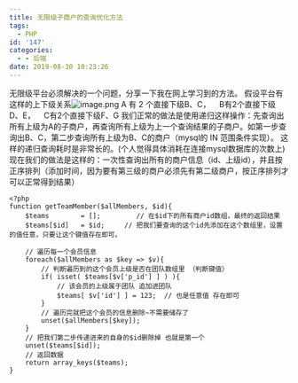 ```yaml
---
title: 无限级子商户的查询优化方法
tags:
  - PHP
id: '147'
categories:
  - - 后端
date: 2019-08-30 10:23:26
---
```


无限级平台必须解决的一个问题，分享一下我在网上学习到的方法。 假设平台有这样的上下级关系![image.png](/ueditor/php/upload/image/20180627/1530089465307111.png "1530089465307111.png") A 有 2 个直接下级B、C，    B有2个直接下级D、E，    C有2个直接下级F、G 我们正常的做法是使用递归这样操作：先查询出所有上级为A的子商户，再查询所有上级为上一个查询结果的子商户。如第一步查询出B、C，第二步查询所有上级为B、C的商户（mysql的 IN 范围条件实现）。 这样的递归查询耗时是非常长的。(个人觉得具体消耗在连接mysql数据库的次数上) 现在我们的做法是这样的：一次性查询出所有的商户信息（id、上级id），并且按正序排列（添加时间，因为要有第三级的商户必须先有第二级商户，按正序排列才可以正常得到结果）

```
<?php
function getTeamMember($allMembers, $id){
    $teams        = [];         // 在$id下的所有商户id数组，最终的返回结果
    $teams[$id]   = $id;     // 把我们要查询的这个id先添加在这个数组里，设置的值任意，只要让这个键值存在即可。
    
    // 遍历每一个会员信息
    foreach($allMembers as $key => $v){
        // 判断遍历到的这个会员上级是否在团队数组里 （判断键值）
        if( isset( $teams[$v['p_id'] ] ) ){
            // 该会员的上级属于团队 追加进团队
            $teams[ $v['id'] ] = 123;  // 也是任意值 存在即可
        }
        // 遍历完就把这个会员的信息删除~不需要储存了
        unset($allMembers[$key]);
    }
    // 把我们第二步传递进来的自身的$id删除掉 也就是第一个
    unset($teams[$id]);
    // 返回数据
    return array_keys($teams);
}
```